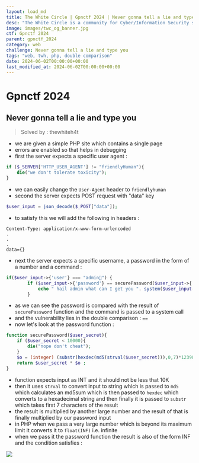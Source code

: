 ```yaml
---
layout: load_md
title: The White Circle | Gpnctf 2024 | Never gonna tell a lie and type you Writeup
desc: "The White Circle is a community for Cyber/Information Security students, enthusiasts and professionals. You can discuss anything related to Security, share your knowledge with others, get help when you need it and proceed further in your journey with amazing people from all over the world."
image: images/twc_og_banner.jpg
ctf: Gpnctf 2024
parent: gpnctf_2024
category: web
challenge: Never gonna tell a lie and type you
tags: "web, twh, php, double comparison"
date: 2024-06-02T00:00:00+00:00
last_modified_at: 2024-06-02T00:00:00+00:00
---
```


<h1 class="heading card-title white-text">Gpnctf 2024</h1>

## Never gonna tell a lie and type you
> Solved by : thewhiteh4t


- we are given a simple PHP site which contains a single page
- errors are enabled so that helps in debugging
- first the server expects a specific user agent :

```php
if ($_SERVER['HTTP_USER_AGENT'] != "friendlyHuman"){
    die("we don't tolerate toxicity");
}
```

- we can easily change the `User-Agent` header to `friendlyhuman`
- second the server expects POST request with "data" key

```php
$user_input = json_decode($_POST["data"]); 
```

- to satisfy this we will add the following in headers :

```
Content-Type: application/x-www-form-urlencoded
.
.
.
data={}
```

- next the server expects a specific username, a password in the form of a number and a command :

```php
if($user_input->{'user'} === "admin🤠") {
        if ($user_input->{'password'} == securePassword($user_input->{'password'})  ){
            echo " hail admin what can I get you ". system($user_input->{"command"});
        }
```

- as we can see the password is compared with the result of `securePassword` function and the command is passed to a system call
- and the vulnerability lies in the double comparison : `==`
- now let's look at the password function :

```php
function securePassword($user_secret){
    if ($user_secret < 10000){
        die("nope don't cheat");
    }
    $o = (integer) (substr(hexdec(md5(strval($user_secret))),0,7)*123981337);
    return $user_secret * $o ;
}
```

- function expects input as INT and it should not be less that 10K
- then it uses `strval` to convert input to string which is passed to `md5` which calculates an md5sum which is then passed to `hexdec` which converts to a hexadecimal string and then finally it is passed to `substr` which takes first 7 characters of the result
- the result is multiplied by another large number and the result of that is finally multiplied by our password input
- in PHP when we pass a very large number which is beyond its maximum limit it converts it to `float(INF)` i.e. infinite
- when we pass it the password function the result is also of the form INF and the condition satisfies :


![](https://i.imgur.com/smEhWDz.png)

